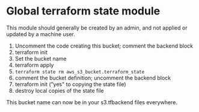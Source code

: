 # Global terraform state module

This module should generally be created by an admin,
and not applied or updated by a machine user.

1. Uncomment the code creating this bucket; comment the backend block
1. terraform init
1. Set the bucket name
1. terraform apply
1. `terraform state rm aws_s3_bucket.terraform_state`
1. comment the bucket definition; uncomment the backend block
1. terraform init ("yes" to copying the state file)
1. destroy local copies of the state file

This bucket name can now be in your s3.tfbackend files everywhere.
